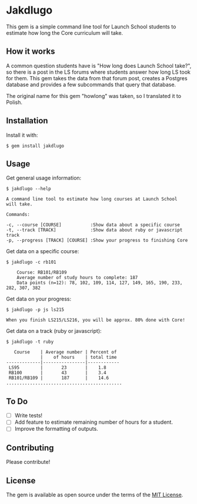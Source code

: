 # Jakdlugo

This gem is a simple command line tool for Launch School students to estimate how long the Core curriculum will take.

## How it works
A common question students have is "How long does Launch School take?", so there is a post in the LS forums where students answer how long LS took for them. This gem takes the data from that forum post, creates a Postgres database and provides a few subcommands that query that database.

The original name for this gem "howlong" was taken, so I translated it to Polish.

## Installation

Install it with:

    $ gem install jakdlugo

## Usage

Get general usage information:

    $ jakdlugo --help

```
A command line tool to estimate how long courses at Launch School
will take.

Commands:

-c, --course [COURSE]           :Show data about a specific course
-t, --track [TRACK]             :Show data about ruby or javascript track
-p, --progress [TRACK] [COURSE] :Show your progress to finishing Core
```

Get data on a specific course:

    $ jakdlugo -c rb101
```
    Course: RB101/RB109
    Average number of study hours to complete: 187
    Data points (n=12): 78, 102, 109, 114, 127, 149, 165, 190, 233, 282, 307, 382
```
Get data on your progress:

    $ jakdlugo -p js ls215

`When you finish LS215/LS216, you will be approx. 80% done with Core!`

Get data on a track (ruby or javascript):

    $ jakdlugo -t ruby

```
   Course    | Average number | Percent of
             |    of hours    | total time
-------------|----------------|------------
 LS95        |       23       |    1.8
 RB100       |       43       |    3.4
 RB101/RB109 |       187      |    14.6
............................................
```
## To Do

- [ ] Write tests!
- [ ] Add feature to estimate remaining number of hours for a student.
- [ ] Improve the formatting of outputs.

## Contributing

Please contribute!

## License

The gem is available as open source under the terms of the [MIT License](https://opensource.org/licenses/MIT).
